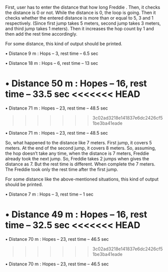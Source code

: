 First, user has to enter the distance that how long Freddie . Then, it checks the distance is 0 or not. While the distance is 0, the loop is going. Then it checks whether the entered distance is more than or equal to 5, 3 and 1 respectively. (Since first jump takes 5 meters, second jump takes 3 meters, and third jump takes 1 meters). Then it increases the hop count by 1 and then add the rest time accordingly.

For some distance, this kind of output should be printed.

•	Distance 9 m : Hops – 3, rest time – 6.5 sec

•	Distance 18 m : Hops – 6, rest time – 13 sec

•	Distance 50 m : Hopes – 16, rest time – 33.5 sec
<<<<<<< HEAD
=======

•	Distance 71 m : Hopes – 23, rest time – 48.5 sec
>>>>>>> 3c02ad3218e141837e6dc2426cf51be3ba41eade

•	Distance 71 m : Hopes – 23, rest time – 48.5 sec

So, what happened to the distance like 7 meters. First jump, it covers 5 meters. At the end of the second jump, it covers 8 meters. So, assuming, the hop doesn’t take any time, when the distance is 7 meters, Freddie already took the next jump. So, Freddie takes 2 jumps when gives the distance as 7. But the rest time is different. When complete the 7 meters. The Freddie took only the rest time after the first jump.

For some distance like the above-mentioned situations, this kind of output should be printed.

•	Distance 7 m : Hops – 3, rest time – 1 sec

•	Distance 49 m : Hopes – 16, rest time – 32.5 sec
<<<<<<< HEAD
=======

•	Distance 70 m : Hopes – 23, rest time – 46.5 sec
>>>>>>> 3c02ad3218e141837e6dc2426cf51be3ba41eade

•	Distance 70 m : Hopes – 23, rest time – 46.5 sec
